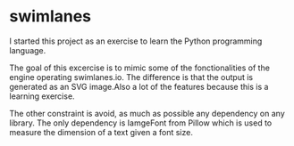 # swimlanes

I started this project as an exercise to learn the Python programming language.

The goal of this excercise is to mimic some of the fonctionalities of the engine operating swimlanes.io. The difference is that the output is generated as an SVG image.Also a lot of the features because this is a learning exercise.

The other constraint is avoid, as much as possible any dependency on any library. The only dependency is IamgeFont from Pillow which is used to measure the dimension of a text given a font size.
